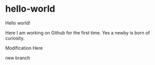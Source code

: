 # hello-world

Hello world!

Here I am working on Github for the first time. Yes a newby is born of curiosity. 

Modification Here

new branch
